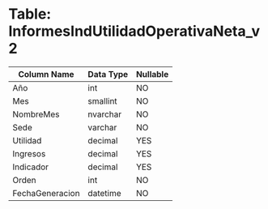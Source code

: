 # Table: InformesIndUtilidadOperativaNeta_v2

| Column Name | Data Type | Nullable |
|-------------|-----------|----------|
| Año | int | NO |
| Mes | smallint | NO |
| NombreMes | nvarchar | NO |
| Sede | varchar | NO |
| Utilidad | decimal | YES |
| Ingresos | decimal | YES |
| Indicador | decimal | YES |
| Orden | int | NO |
| FechaGeneracion | datetime | NO |
